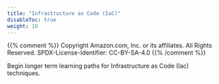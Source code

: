```yaml
---
title: "Infrastructure as Code (IaC)"
disableToc: true
weight: 10
---
```


{{% comment %}}
Copyright Amazon.com, Inc. or its affiliates. All Rights Reserved.
SPDX-License-Identifier: CC-BY-SA-4.0
{{% /comment %}}

Begin longer term learning paths for Infrastructure as Code (Iac) techniques.

